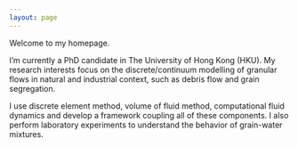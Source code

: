 ```yaml
---
layout: page
---
```


Welcome to my homepage.

I’m currently a PhD candidate in The University of Hong Kong (HKU). My research interests focus on the discrete/continuum modelling of granular flows in natural and industrial context, such as debris flow and grain segregation.

I use discrete element method, volume of fluid method, computational fluid dynamics and develop a framework coupling all of these components. I also perform laboratory experiments to understand the behavior of grain-water mixtures.